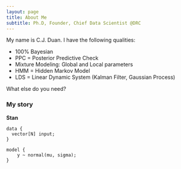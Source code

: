 ```yaml
---
layout: page
title: About Me
subtitle: Ph.D, Founder, Chief Data Scientist @DRC
---
```


My name is C.J. Duan. I have the following qualities:

- 100% Bayesian
- PPC = Posterior Predictive Check
- Mixture Modeling: Global and Local parameters
- HMM = Hidden Markov Model
- LDS = Linear Dynamic System (Kalman Filter, Gaussian Process)

What else do you need?

### My story

**Stan**

~~~
data {
  vector[N] input;
}

model {
    y ~ normal(mu, sigma);
}
~~~
